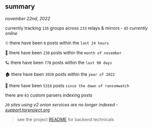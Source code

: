 
## summary
_november 22nd, 2022_

currently tracking `128` groups across `233` relays & mirrors - _`85` currently online_

⏲ there have been `6` posts within the `last 24 hours`

🦈 there have been `238` posts within the `month of november`

🪐 there have been `778` posts within the `last 90 days`

🏚 there have been `3030` posts within the `year of 2022`

🦕 there have been `5316` posts `since the dawn of ransomwatch`

there are `63` custom parsers indexing posts

_`20` sites using v2 onion services are no longer indexed - [support.torproject.org](https://support.torproject.org/onionservices/v2-deprecation/)_

> see the project [README](https://github.com/joshhighet/ransomwatch#ransomwatch--) for backend technicals
